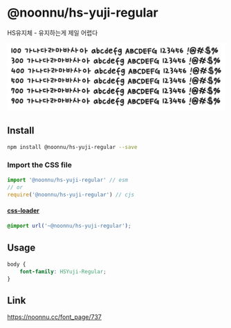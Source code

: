 # @noonnu/hs-yuji-regular

HS유지체 - 유지하는게 제일 어렵다

![example](./example.png)

## Install

```bash
npm install @noonnu/hs-yuji-regular --save
```

### Import the CSS file

```js
import '@noonnu/hs-yuji-regular' // esm
// or
require('@noonnu/hs-yuji-regular') // cjs
```

#### [css-loader](https://github.com/webpack-contrib/css-loader)

```css
@import url('~@noonnu/hs-yuji-regular');
```

## Usage

```css
body {
    font-family: HSYuji-Regular;
}
```

## Link

https://noonnu.cc/font_page/737

